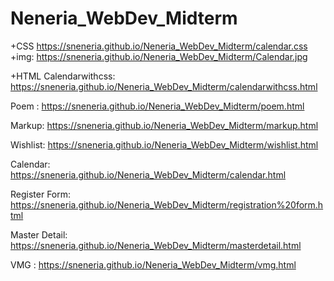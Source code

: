 # Neneria_WebDev_Midterm
+CSS
https://sneneria.github.io/Neneria_WebDev_Midterm/calendar.css
+img: 
https://sneneria.github.io/Neneria_WebDev_Midterm/Calendar.jpg

+HTML
Calendarwithcss: https://sneneria.github.io/Neneria_WebDev_Midterm/calendarwithcss.html

Poem : https://sneneria.github.io/Neneria_WebDev_Midterm/poem.html

Markup: https://sneneria.github.io/Neneria_WebDev_Midterm/markup.html

Wishlist: https://sneneria.github.io/Neneria_WebDev_Midterm/wishlist.html

Calendar: https://sneneria.github.io/Neneria_WebDev_Midterm/calendar.html

Register Form: https://sneneria.github.io/Neneria_WebDev_Midterm/registration%20form.html

Master Detail: https://sneneria.github.io/Neneria_WebDev_Midterm/masterdetail.html

VMG : https://sneneria.github.io/Neneria_WebDev_Midterm/vmg.html





